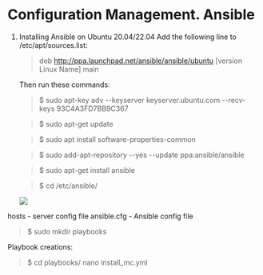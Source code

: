 Configuration Management. Ansible 
===============

1. Installing Ansible on Ubuntu 20.04/22.04
Add the following line to /etc/apt/sources.list:

    > deb http://ppa.launchpad.net/ansible/ansible/ubuntu [version Linux Name] main
        
    Then run these commands:

    > $ sudo apt-key adv --keyserver keyserver.ubuntu.com --recv-keys 93C4A3FD7BB9C367
    
    > $ sudo apt-get update
    
    > $ sudo apt install software-properties-common
    
    > $ sudo add-apt-repository --yes --update ppa:ansible/ansible
    
    > $ sudo apt-get install ansible
    
    > $ cd /etc/ansible/
   
   <img src="https://github.com/korotetskiy/img/blob/main/a_inst.jpg">

hosts - server config file
ansible.cfg - Ansible config file


> $ sudo mkdir playbooks

Playbook creations:
   
 >   $ cd playbooks/
 >    nano install_mc.yml
    
  
